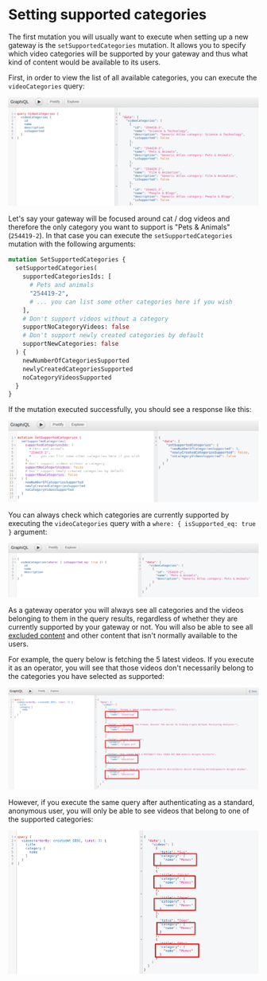 # Setting supported categories

The first mutation you will usually want to execute when setting up a new gateway is the `setSupportedCategories` mutation. It allows you to specify which video categories will be supported by your gateway and thus what kind of content would be available to its users.

First, in order to view the list of all available categories, you can execute the `videoCategories` query:

![image](../assets/video-categories.png)

Let's say your gateway will be focused around cat / dog videos and therefore the only category you want to support is "Pets & Animals" (`254419-2`). In that case you can execute the `setSupportedCategories` mutation with the following arguments:

```graphql
mutation SetSupportedCategories {
  setSupportedCategories(
    supportedCategoriesIds: [
      # Pets and animals
      "254419-2",
      # ... you can list some other categories here if you wish
    ],
    # Don't support videos without a category
    supportNoCategoryVideos: false
    # Don't support newly created categories by default
    supportNewCategories: false
  ) {
    newNumberOfCategoriesSupported
    newlyCreatedCategoriesSupported
    noCategoryVideosSupported
  }
}
```

If the mutation executed successfully, you should see a response like this:

![image](../assets/supported-categories.png)

You can always check which categories are currently supported by executing the `videoCategories` query with a `where: { isSupported_eq: true }` argument:

![image](../assets/supported-categories-2.png)

As a gateway operator you will always see all categories and the videos belonging to them in the query results, regardless of whether they are currently supported by your gateway or not. You will also be able to see all [excluded content](./excluding-content.md) and other content that isn't normally available to the users.

For example, the query below is fetching the 5 latest videos. If you execute it as an operator, you will see that those videos don't necessarily belong to the categories you have selected as supported:

![image](../assets/5-last-operator.png)

However, if you execute the same query after authenticating as a standard, anonymous user, you will only be able to see videos that belong to one of the supported categories:

![image](../assets/5-last-user.png)